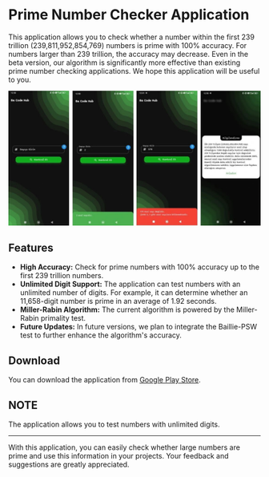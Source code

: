 # Prime Number Checker Application

This application allows you to check whether a number within the first 239 trillion (239,811,952,854,769) numbers is prime with 100% accuracy. For numbers larger than 239 trillion, the accuracy may decrease. Even in the beta version, our algorithm is significantly more effective than existing prime number checking applications. We hope this application will be useful to you.

![Application Screenshot](./Screenshots/image.jpeg)

## Features

- **High Accuracy:** Check for prime numbers with 100% accuracy up to the first 239 trillion numbers.
- **Unlimited Digit Support:** The application can test numbers with an unlimited number of digits. For example, it can determine whether an 11,658-digit number is prime in an average of 1.92 seconds.
- **Miller-Rabin Algorithm:** The current algorithm is powered by the Miller-Rabin primality test.
- **Future Updates:** In future versions, we plan to integrate the Baillie-PSW test to further enhance the algorithm's accuracy.

## Download

You can download the application from [Google Play Store](https://play.google.com/store/apps/details?id=com.AsalSayiKontrol.BaCode).

## NOTE

The application allows you to test numbers with unlimited digits.

---

With this application, you can easily check whether large numbers are prime and use this information in your projects. Your feedback and suggestions are greatly appreciated.
